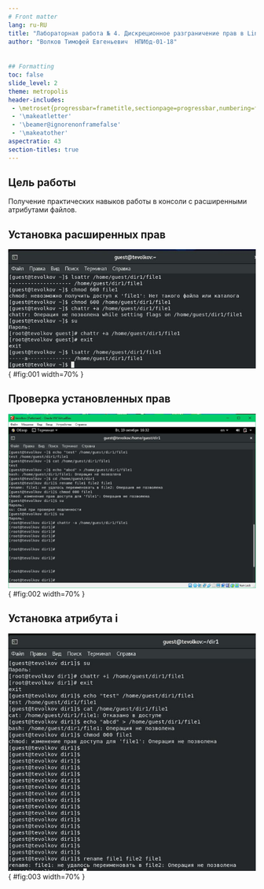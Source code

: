 ```yaml
---
# Front matter
lang: ru-RU
title: "Лабораторная работа № 4. Дискреционное разграничение прав в Linux. Расширенные атрибуты"
author: "Волков Тимофей Евгеньевич  НПИбд-01-18"


## Formatting
toc: false
slide_level: 2
theme: metropolis
header-includes: 
 - \metroset{progressbar=frametitle,sectionpage=progressbar,numbering=fraction}
 - '\makeatletter'
 - '\beamer@ignorenonframefalse'
 - '\makeatother'
aspectratio: 43
section-titles: true
---
```


## Цель работы

Получение практических навыков работы в консоли с расширенными атрибутами файлов.

## Установка расширенных прав 

![Установка расширенных прав](image/1.jpg){ #fig:001 width=70% }

## Проверка установленных прав

![Проверка установленных прав](image/2.jpg){ #fig:002 width=70% }

## Установка атрибута i

![Установка атрибута i](image/4.jpg){ #fig:003 width=70% }
